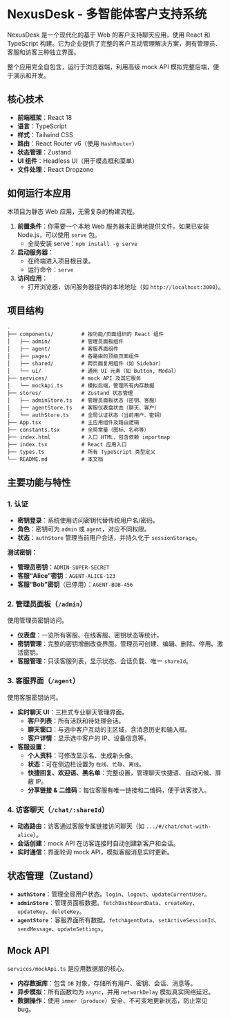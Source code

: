 # NexusDesk - 多智能体客户支持系统

NexusDesk 是一个现代化的基于 Web 的客户支持聊天应用，使用 React 和 TypeScript 构建。它为企业提供了完整的客户互动管理解决方案，拥有管理员、客服和访客三种独立界面。

整个应用完全自包含，运行于浏览器端，利用高级 mock API 模拟完整后端，便于演示和开发。

## 核心技术

- **前端框架**：React 18
- **语言**：TypeScript
- **样式**：Tailwind CSS
- **路由**：React Router v6（使用 `HashRouter`）
- **状态管理**：Zustand
- **UI 组件**：Headless UI（用于模态框和菜单）
- **文件处理**：React Dropzone

## 如何运行本应用

本项目为静态 Web 应用，无需复杂的构建流程。

1. **前置条件**：你需要一个本地 Web 服务器来正确地提供文件。如果已安装 Node.js，可以使用 `serve` 包。
   - 全局安装 serve：`npm install -g serve`
2. **启动服务器**：
   - 在终端进入项目根目录。
   - 运行命令：`serve`
3. **访问应用**：
   - 打开浏览器，访问服务器提供的本地地址（如 `http://localhost:3000`）。

## 项目结构

```
.
├── components/         # 按功能/页面组织的 React 组件
│   ├── admin/          # 管理员面板组件
│   ├── agent/          # 客服界面组件
│   ├── pages/          # 各路由的顶级页面组件
│   ├── shared/         # 跨页面复用组件（如 Sidebar）
│   └── ui/             # 通用 UI 元素（如 Button, Modal）
├── services/           # mock API 及其它服务
│   └── mockApi.ts      # 模拟后端，管理所有内存数据
├── stores/             # Zustand 状态管理
│   ├── adminStore.ts   # 管理员面板状态（密钥、客服）
│   ├── agentStore.ts   # 客服仪表盘状态（聊天、客户）
│   └── authStore.ts    # 全局认证状态（当前用户、密钥）
├── App.tsx             # 主应用组件及路由逻辑
├── constants.tsx       # 全局常量（图标、名称等）
├── index.html          # 入口 HTML，包含依赖 importmap
├── index.tsx           # React 应用入口
├── types.ts            # 所有 TypeScript 类型定义
└── README.md           # 本文档
```

## 主要功能与特性

### 1. 认证

- **密钥登录**：系统使用访问密钥代替传统用户名/密码。
- **角色**：密钥可为 `admin` 或 `agent`，对应不同权限。
- **状态**：`authStore` 管理当前用户会话，并持久化于 `sessionStorage`。

**测试密钥：**

- **管理员密钥**：`ADMIN-SUPER-SECRET`
- **客服“Alice”密钥**：`AGENT-ALICE-123`
- **客服“Bob”密钥**（已停用）：`AGENT-BOB-456`

### 2. 管理员面板（`/admin`）

使用管理员密钥访问。

- **仪表盘**：一览所有客服、在线客服、密钥状态等统计。
- **密钥管理**：完整的密钥增删改查界面。管理员可创建、编辑、删除、停用、激活密钥。
- **客服管理**：只读客服列表，显示状态、会话负载、唯一 `shareId`。

### 3. 客服界面（`/agent`）

使用客服密钥访问。

- **实时聊天 UI**：三栏式专业聊天管理界面。
  - **客户列表**：所有活跃和待处理会话。
  - **聊天窗口**：与选中客户互动的主区域，含消息历史和输入框。
  - **客户详情**：显示选中客户的 IP、设备信息等。
- **客服设置**：
  - **个人资料**：可修改显示名、生成新头像。
  - **状态**：可在侧边栏设置为 `在线`、`忙碌`、`离线`。
  - **快捷回复、欢迎语、黑名单**：完整设置，管理聊天快捷语、自动问候、屏蔽 IP。
  - **分享链接 & 二维码**：每位客服有唯一链接和二维码，便于访客接入。

### 4. 访客聊天（`/chat/:shareId`）

- **动态路由**：访客通过客服专属链接访问聊天（如 `.../#/chat/chat-with-alice`）。
- **会话创建**：mock API 在访客连接时自动创建新客户和会话。
- **实时通信**：界面轮询 mock API，模拟客服消息实时更新。

## 状态管理（Zustand）

- **`authStore`**：管理全局用户状态。`login`、`logout`、`updateCurrentUser`。
- **`adminStore`**：管理员面板数据。`fetchDashboardData`、`createKey`、`updateKey`、`deleteKey`。
- **`agentStore`**：客服界面所有数据。`fetchAgentData`、`setActiveSessionId`、`sendMessage`、`updateSettings`。

## Mock API

`services/mockApi.ts` 是应用数据层的核心。

- **内存数据库**：包含 `DB` 对象，存储所有用户、密钥、会话、消息等。
- **异步模拟**：所有函数均为 `async`，并用 `networkDelay` 模拟真实网络延迟。
- **数据操作**：使用 `immer`（`produce`）安全、不可变地更新状态，防止常见 bug。
